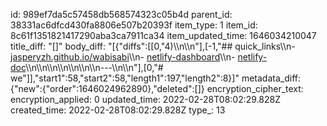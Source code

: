 id: 989ef7da5c57458db568574323c05b4d
parent_id: 38331ac6dfcd430fa8806e507b20393f
item_type: 1
item_id: 8c61f1351821417290aba3ca7911ca34
item_updated_time: 1646034210047
title_diff: "[]"
body_diff: "[{\"diffs\":[[0,\"4)\\\n\\\n\"],[-1,\"## quick_links\\\n- [jasperyzh.github.io/wabisabi](https://jasperyzh.github.io/wabisabi/)\\\n- [netlify-dashboard](https://app.netlify.com/)\\\n- [netlify-doc](https://docs.netlify.com/)\\\n\\\n\\\n\\\n\\\n\\\n\\\n---\\\n\\\n\"],[0,\"# we\"]],\"start1\":58,\"start2\":58,\"length1\":197,\"length2\":8}]"
metadata_diff: {"new":{"order":1646024962890},"deleted":[]}
encryption_cipher_text: 
encryption_applied: 0
updated_time: 2022-02-28T08:02:29.828Z
created_time: 2022-02-28T08:02:29.828Z
type_: 13